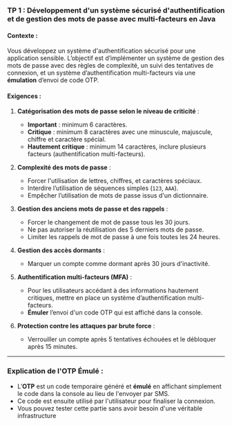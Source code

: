 

### TP 1 : **Développement d'un système sécurisé d'authentification et de gestion des mots de passe avec multi-facteurs en Java**

#### Contexte :
Vous développez un système d'authentification sécurisé pour une application sensible. L’objectif est d’implémenter un système de gestion des mots de passe avec des règles de complexité, un suivi des tentatives de connexion, et un système d’authentification multi-facteurs via une **émulation** d’envoi de code OTP.

#### Exigences :
1. **Catégorisation des mots de passe selon le niveau de criticité** :
   - **Important** : minimum 6 caractères.
   - **Critique** : minimum 8 caractères avec une minuscule, majuscule, chiffre et caractère spécial.
   - **Hautement critique** : minimum 14 caractères, inclure plusieurs facteurs (authentification multi-facteurs).

2. **Complexité des mots de passe** :
   - Forcer l'utilisation de lettres, chiffres, et caractères spéciaux.
   - Interdire l’utilisation de séquences simples (`123`, `AAA`).
   - Empêcher l’utilisation de mots de passe issus d'un dictionnaire.

3. **Gestion des anciens mots de passe et des rappels** :
   - Forcer le changement de mot de passe tous les 30 jours.
   - Ne pas autoriser la réutilisation des 5 derniers mots de passe.
   - Limiter les rappels de mot de passe à une fois toutes les 24 heures.

4. **Gestion des accès dormants** :
   - Marquer un compte comme dormant après 30 jours d'inactivité.

5. **Authentification multi-facteurs (MFA)** :
   - Pour les utilisateurs accédant à des informations hautement critiques, mettre en place un système d’authentification multi-facteurs.
   - **Émuler** l’envoi d'un code OTP qui est affiché dans la console.

6. **Protection contre les attaques par brute force** :
   - Verrouiller un compte après 5 tentatives échouées et le débloquer après 15 minutes.

---

### Explication de l'OTP Émulé :

- L’**OTP** est un code temporaire généré et **émulé** en affichant simplement le code dans la console au lieu de l'envoyer par SMS.
- Ce code est ensuite utilisé par l'utilisateur pour finaliser la connexion.
- Vous pouvez tester cette partie sans avoir besoin d'une véritable infrastructure